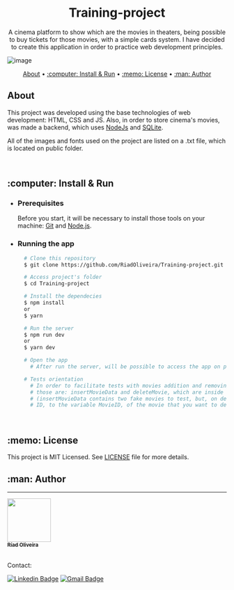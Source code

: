 <h1 align="center">Training-project</h1>
  
<p align="center">A cinema platform to show which are the movies in theaters, being possible to buy tickets for those movies, with a simple cards system. I have decided to create this application in order to practice web development principles.</p>

![image](https://img.shields.io/github/license/RiadOliveira/Tradelous-frontend-desktop)

<p align="center">
 <a href="#about">About</a> •
 <a href="#install&run">:computer: Install & Run</a> • 
 <a href="#license">:memo: License</a> • 
 <a href="#author">:man: Author</a> 
</p>

<h2 id="about">About</h2>
<p>This project was developed using the base technologies of web development: HTML, CSS and JS. Also, in order to store cinema's movies, was made a backend, which uses <a href="https://nodejs.dev/">NodeJs</a> and <a href="https://www.sqlite.org/index.html">SQLite</a>.</p>

<p>All of the images and fonts used on the project are listed on a .txt file, which is located on public folder.</p>

</br>

<h2 id="install&run">:computer: Install & Run</h2>

<ul>
  <li id="prerequisites"><h3>Prerequisites</h3></li>
  
  Before you start, it will be necessary to install those tools on your machine: [Git](https://git-scm.com) and [Node.js](https://nodejs.org/en/).
  
  <li id="running"><h3>Running the app</h3></li>
  
  ```bash
    # Clone this repository
    $ git clone https://github.com/RiadOliveira/Training-project.git
  
    # Access project's folder
    $ cd Training-project

    # Install the dependecies
    $ npm install
    or
    $ yarn

    # Run the server
    $ npm run dev
    or
    $ yarn dev
  
    # Open the app
      # After run the server, will be possible to access the app on port 5500.
  
    # Tests orientation
      # In order to facilitate tests with movies addition and removing, was created two scripts,
      # those are: insertMovieData and deleteMovie, which are inside src/database/MovieDB.
      # (insertMovieData contains two fake movies to test, but, on deleteMovie, you will need to pass the
      # ID, to the variable MovieID, of the movie that you want to delete).
  ```
</ul>

</br>

<h2 id="license">:memo: License</h2>
This project is MIT Licensed. See <a href="https://github.com/RiadOliveira/Tradelous-frontend-desktop/blob/main/LICENSE">LICENSE</a> file for more details.

</br>

<h2 id="author">:man: Author</h2>

---
<a href="https://github.com/RiadOliveira">
 <img src="https://avatars.githubusercontent.com/u/69125013?v=4;" width="100px;" alt=""/>
 <br/>
 <sub><b>Ríad Oliveira</b></sub>
</a>

</br>Contact:</br>

[![Linkedin Badge](https://img.shields.io/badge/-Ríad&nbsp;Oliveira-blue?style=flat-square&logo=Linkedin&logoColor=white&link=https://www.linkedin.com/in/r%C3%ADad-oliveira-8492891b4/)](https://www.linkedin.com/in/r%C3%ADad-oliveira-8492891b4/) 
[![Gmail Badge](https://img.shields.io/badge/-riad.oliveira@gmail.com-c14438?style=flat-square&logo=Gmail&logoColor=white&link=mailto:riad.oliveira@gmail.com)](mailto:riad.oliveira@gmail.com)
